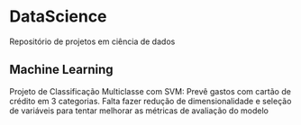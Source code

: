 # DataScience
Repositório de projetos em ciência de dados 

## Machine Learning
Projeto de Classificação Multiclasse com SVM:
Prevê gastos com cartão de crédito em 3 categorias. Falta fazer redução de dimensionalidade e seleção de variáveis para tentar melhorar as métricas de avaliação do modelo
